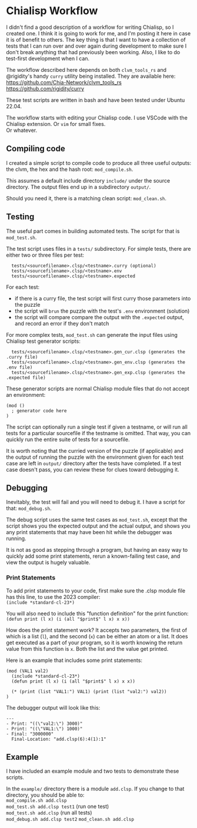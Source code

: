 # Chialisp Workflow

I didn't find a good description of a workflow for writing Chialisp, so I created one.  I think it is going to work for me, 
and I'm posting it here in case it is of benefit to others.  The key thing is that I want to have a collection of tests 
that I can run over and over again during development to make sure I don't break anything that had previously been working.
Also, I like to do test-first development when I can.

The workflow described here depends on both `clvm_tools_rs` and @rigidity's handy `curry` utility being installed.
They are available here:  
https://github.com/Chia-Network/clvm_tools_rs  
https://github.com/rigidity/curry

These test scripts are written in bash and have been tested under Ubuntu 22.04.

The workflow starts with editing your Chialisp code.  I use VSCode with the Chialisp extension.  Or `vim` for small fixes.  
Or whatever.

## Compiling code

I created a simple script to compile code to produce all three useful outputs: the clvm, the hex and 
the hash root: `mod_compile.sh`.

This assumes a default include directory `include/` under the source directory.  The output files end up in a 
subdirectory `output/`.

Should you need it, there is a matching clean script: `mod_clean.sh`.

## Testing

The useful part comes in building automated tests.  The script for that is `mod_test.sh`.  

The test script uses files in a `tests/` subdirectory.  For simple tests, there are either two or three files per test:
```
  tests/<sourcefilename>.clsp/<testname>.curry (optional)
  tests/<sourcefilename>.clsp/<testname>.env
  tests/<sourcefilename>.clsp/<testname>.expected
```

For each test: 
- if there is a curry file, the test script will first curry those parameters into the puzzle
- the script will `brun` the puzzle with the test's `.env` environment (solution)
- the script will compare compare the output with the `.expected` output, and record an error if they don't match

For more complex tests, `mod_test.sh` can generate the input files using Chialisp test generator scripts:
```
  tests/<sourcefilename>.clsp/<testname>.gen_cur.clsp (generates the .curry file)
  tests/<sourcefilename>.clsp/<testname>.gen_env.clsp (generates the .env file)
  tests/<sourcefilename>.clsp/<testname>.gen_exp.clsp (generates the .expected file)
```
These generator scripts are normal Chialisp module files that do not accept an environment:
```
(mod ()
  ; generator code here
)
```

The script can optionally run a single test if given a testname, or will run all tests for a particular sourcefile if 
the testname is omitted.  That way, you can quickly run the entire suite of tests for a sourcefile.

It is worth noting that the curried version of the puzzle (if applicable) and the output of running the puzzle with the 
environment given for each test case are left in `output/` directory after the tests have completed.  If a test case 
doesn't pass, you can review these for clues toward debugging it.

## Debugging

Inevitably, the test will fail and you will need to debug it.  I have a script for that: `mod_debug.sh`.

The debug script uses the same test cases as `mod_test.sh`, except that the script shows you the expected output 
and the actual output, and shows you any print statements that may have been hit while the debugger was running.

It is not as good as stepping through a program, but having an easy way to quickly add some print statements, rerun 
a known-failing test case, and view the output is hugely valuable.

### Print Statements

To add print statements to your code, first make sure the .clsp module file has this line, to use the 2023 compiler:  
`(include *standard-cl-23*)`

You will also need to include this "function definition" for the print function:  
`(defun print (l x) (i (all "$print$" l x) x x))`

How does the print statement work?  It accepts two parameters, the first of which is a list (`l`), and the second (`x`)
can be either an atom or a list.  It does get executed as a part of your program, so it is worth knowing the return
value from this function is `x`.  Both the list and the value get printed.

Here is an example that includes some print statements:
```
(mod (VAL1 val2)
  (include *standard-cl-23*)
  (defun print (l x) (i (all "$print$" l x) x x))
  
  (* (print (list "VAL1:") VAL1) (print (list "val2:") val2))
)
```

The debugger output will look like this:
```
---
- Print: "((\"val2:\") 3000)"
- Print: "((\"VAL1:\") 1000)"
- Final: "3000000"
  Final-Location: "add.clsp(6):4(1):1"
```

## Example

I have included an example module and two tests to demonstrate these scripts.

In the `example/` directory there is a module `add.clsp`.  If you change to that directory, you should be able to:  
`mod_compile.sh add.clsp`  
`mod_test.sh add.clsp test1` (run one test)  
`mod_test.sh add.clsp` (run all tests)  
`mod_debug.sh add.clsp test2` 
`mod_clean.sh add.clsp`

